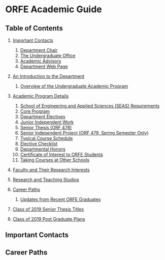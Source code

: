 # ORFE Academic Guide

## Table of Contents

1. [Important Contacts](#important-contacts)
   1. [Department Chair](#department-chair)
   1. [The Undergraduate Office](#the-undergraduate-office)
   1. [Academic Advisors](#academic-advisors)
   1. [Department Web Page](#department-web-page)

1. [An Introduction to the Department](#an-introduction-to-the-department)
   1. [Overview of the Undergraduate Academic Program](#overview-of-the-undergraduate-academic-program)

1. [Academic Program Details](#academic-program-details)
   1. [School of Engineering and Applied Sciences (SEAS) Requirements](#school-of-engineering-and-applied-sciences-(seas)-requirements)
   1. [Core Program](#core-program)
   1. [Department Electives](#department-electives)
   1. [Junior Independent Work](#junior-independent-work)
   1. [Senior Thesis (ORF 478)](#senior-thesis-(orf-478))
   1. [Senior Independent Project (ORF 479, Spring Semester Only)](#senior-independent-project-(orf-479,-spring-semester-only))
   1. [Typical Course Schedule](#typical-course-schedule)
   1. [Elective Checklist](#elective-checklist)
   1. [Departmental Honors](#departmental-honors)
   1. [Certificate of Interest to ORFE Students](#certificate-of-interest-to-orfe-students)
   1. [Taking Courses at Other Schools](#taking-courses-at-other-schools)
1. [Faculty and Their Research Interests](#faculty-and-their-research-interests)
1. [Research and Teaching Studios](#research-and-teaching-studios)
1. [Career Paths](#career-paths)
   1. [Updates from Recent ORFE Graduates](#updates-from-recent-orfe-graduates)
1. [Class of 2019 Senior Thesis Titles](#class-of-2019-senior-thesis-titles)
1. [Class of 2019 Post Graduate Plans](#class-of-2019-post-graduate-plans)

## Important Contacts
## Career Paths

